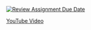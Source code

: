 [![Review Assignment Due Date](https://classroom.github.com/assets/deadline-readme-button-24ddc0f5d75046c5622901739e7c5dd533143b0c8e959d652212380cedb1ea36.svg)](https://classroom.github.com/a/-AJbz-vd)

[YouTube Video](https://www.youtube.com/watch?v=weC_HO0aRsM&ab_channel=RaginShrestha)
